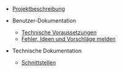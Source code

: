 * [Projektbeschreibung](/)

* Benutzer-Dokumentation
  * [Technische Voraussetzungen](./docs/browser.md)
  * [Fehler, Ideen und Vorschläge melden](./docs/melden.md)

* Technische Dokumentation
  * [Schnittstellen](./docs/schnittstellen.md)
